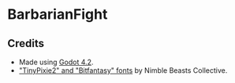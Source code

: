 # BarbarianFight

## Credits

- Made using [Godot 4.2](https://godotengine.org/).
- ["TinyPixie2" and "Bitfantasy" fonts](https://nimblebeastscollective.itch.io/nb-pixel-font-bundle) by Nimble Beasts Collective.
